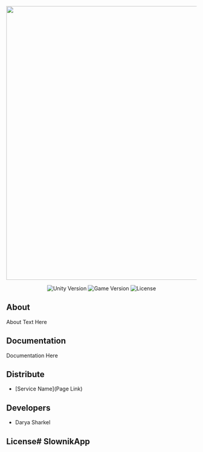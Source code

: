 <p align="center">
      <img src="https://ibb.co/JxcwthK" width="726">
</p>

<p align="center">
   <img src="" alt="Unity Version">
   <img src="" alt="Game Version">
   <img src="" alt="License">
</p>

## About

About Text Here

## Documentation

Documentation Here

## Distribute

- [Service Name](Page Link)


## Developers

- Darya Sharkel

## License# SlownikApp
